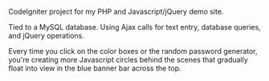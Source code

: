 CodeIgniter project for my PHP and Javascript/jQuery demo site. 

Tied to a MySQL database. Using Ajax calls for text entry, database queries, and jQuery operations.

Every time you click on the color boxes or the random password generator, you're creating more Javascript circles behind the scenes that gradually float into view in the blue banner bar across the top.